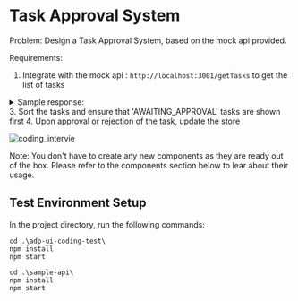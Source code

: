 # Task Approval System

Problem: Design a Task Approval System, based on the mock api provided.

Requirements:
1. Integrate with the mock api : `http://localhost:3001/getTasks` to get the list of tasks
   
<details>
  <summary>Sample response:</summary>  
  
      [
          {
              "id": "TASK_1ER9",
              "title": "Approve Federal Documents",
              "description": "Due 08/24/22",
              "status": "AWAITING_APPROVAL"
          },
          {
              "id": "TASK_2ER9",
              "title": "Approve Bank documents",
              "description": "Due 08/24/22",
              "status": "AWAITING_APPROVAL"
          },
          {
              "id": "TASK_3ER9",
              "title": "Approve State Income Documents",
              "description": "Due 08/24/22",
              "status": "COMPLETED"
          },
          {
              "id": "TASK_4ER9",
              "title": "Approve YTD Balance files",
              "description": "Due 08/24/22",
              "status": "AWAITING_APPROVAL"
          },
          {
              "id": "TASK_5ER9",
              "title": "Approve Employee Data Files",
              "description": "Due 08/24/22",
              "status": "REJECTED"
          }
      ]

</details>
3. Sort the tasks and ensure that 'AWAITING_APPROVAL' tasks are shown first
4. Upon approval or rejection of the task, update the store

![coding_intervie](https://github.com/SusmithaH/adp-coding-test-mock-api/assets/156953431/caf3d6e9-139d-45de-94d9-378a20d7c8b5)

Note: You don't have to create any new components as they are ready out of the box. Please refer to the components section below to lear about their usage. 

## Test Environment Setup
In the project directory, run the following commands:

```
cd .\adp-ui-coding-test\
npm install
npm start

cd .\sample-api\
npm install
npm start

```

